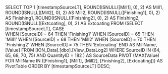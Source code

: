 SELECT TOP 1 
    [timestampSourceLT], 
    ROUND(ISNULL([Mill1], 0), 2) AS Mill1, 
    ROUND(ISNULL([Mill2], 0), 2) AS Mill2, 
    ROUND(ISNULL([Finishing1], 0), 2) AS Finishing1, 
    ROUND(ISNULL([Finishing2], 0), 2) AS Finishing2, 
    ROUND(ISNULL([Extcoating], 0), 2) AS Extcoating
FROM 
    (SELECT  
        [timestampSourceLT], 
        CASE  
            WHEN [SourceID] = 64 THEN 'Finishing1'
            WHEN [SourceID] = 65 THEN 'Mill1' 
            WHEN [SourceID] = 68 THEN 'Mill2' 
            WHEN [SourceID] = 70 THEN 'Finishing2'
            WHEN [SourceID] = 75 THEN 'Extcoating' 
        END AS MillName, 
        [Value] 
    FROM [ION_Data].[dbo].[View_DataLog2] 
    WHERE SourceID IN (64, 65, 68, 70, 75) 
        AND QuantityID = 182
    ) AS SourceData 
PIVOT 
    (MAX(Value) FOR MillName IN ([Finishing1], [Mill1], [Mill2], [Finishing2], [Extcoating])) AS PivotTable 
ORDER BY [timestampSourceLT] DESC;